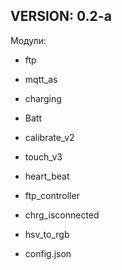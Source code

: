 ## VERSION: 0.2-a

Модули:
 - ftp 
 - mqtt_as
 - charging
 - Batt
 - calibrate_v2
 - touch_v3
 - heart_beat
 - ftp_controller
 - chrg_isconnected
 - hsv_to_rgb


 - config.json 
